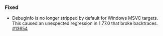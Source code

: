 <!-- markdownlint-disable -->
### Fixed

- Debuginfo is no longer stripped by default for Windows MSVC targets. This caused an unexpected regression in 1.77.0 that broke backtraces.
  [#13654](https://github.com/rust-lang/cargo/pull/13654)